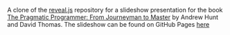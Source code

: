 A clone of the [reveal.js](https://github.com/hakimel/reveal.js) repository for a slideshow presentation for the book [The Pragmatic Programmer: From Journeyman to Master](http://www.amazon.com/The-Pragmatic-Programmer-Journeyman-Master/dp/020161622X) by Andrew Hunt and David Thomas. The slideshow can be found on GitHub Pages [here](http://bpruitt-goddard.github.io/pragmatic-programmer-slideshow)
